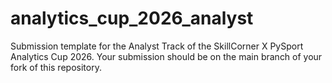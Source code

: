 # analytics_cup_2026_analyst
Submission template for the Analyst Track of the SkillCorner X PySport Analytics Cup 2026. Your submission should be on the main branch of your fork of this repository. 
